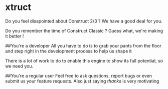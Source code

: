 # xtruct

Do you feel disapointed about Construct 2/3 ?
We have a good deal for you.

Do you remember the time of Construct Classic ?
Guess what, we're making it better !

##You're a developer
All you have to do is to grab your pants from the floor and step right in the development process to help us shape it

There is a lot of work to do to enable this engine to show its full potential, so we need you.

##You're a regular user
Feel free to ask questions, report bugs or even submit us your feature requests.
Also just saying *thanks* is very motivating
